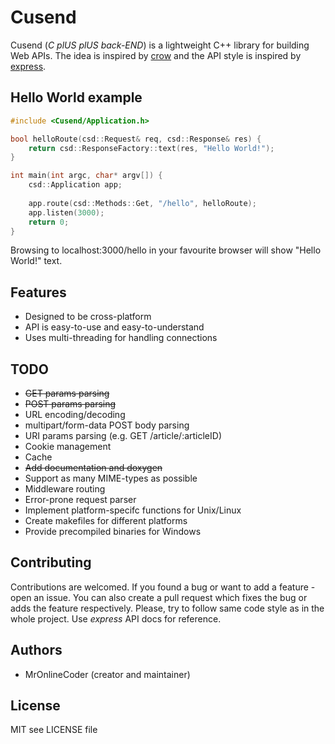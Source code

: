 # Cusend

Cusend (*C plUS plUS back-END*) is a lightweight C++ library for building Web APIs. The idea is inspired by [crow](https://github.com/ipkn/crow) and the API style is inspired by [express](https://github.com/expressjs/express).

## Hello World example
```cpp
#include <Cusend/Application.h>

bool helloRoute(csd::Request& req, csd::Response& res) {
	return csd::ResponseFactory::text(res, "Hello World!");
}

int main(int argc, char* argv[]) {
	csd::Application app;
	
	app.route(csd::Methods::Get, "/hello", helloRoute);
	app.listen(3000);
	return 0;
}
```

Browsing to localhost:3000/hello in your favourite browser will show "Hello World!" text.

## Features
* Designed to be cross-platform
* API is easy-to-use and easy-to-understand
* Uses multi-threading for handling connections

## TODO
* ~~GET params parsing~~
* ~~POST params parsing~~
* URL encoding/decoding
* multipart/form-data POST body parsing
* URI params parsing (e.g. GET /article/:articleID)
* Cookie management
* Cache
* ~~Add documentation and doxygen~~
* Support as many MIME-types as possible
* Middleware routing
* Error-prone request parser
* Implement platform-specifc functions for Unix/Linux
* Create makefiles for different platforms
* Provide precompiled binaries for Windows

## Contributing
Contributions are welcomed. If you found a bug or want to add a feature - open an issue. You can also create a pull request which fixes the bug or adds the feature respectively. Please, try to follow same code style as in the whole project. Use *express* API docs for reference.

## Authors
* MrOnlineCoder (creator and maintainer)

## License
MIT
see LICENSE file